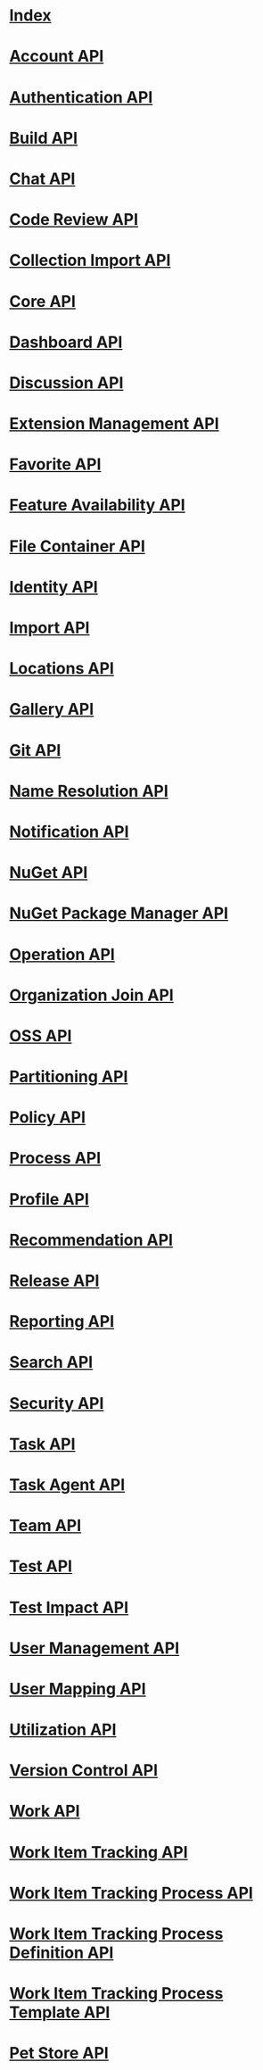 # [Index](index.md)
# [Account API](accountsaccount.json)
# [Authentication API](authentication.json)
# [Build API](build.json)
# [Chat API](chat.json)
# [Code Review API](codereview.json)
# [Collection Import API](collectionimport.json)
# [Core API](core.json)
# [Dashboard API](dashboard.json)
# [Discussion API](discussion.json)
# [Extension Management API](extensionmanagement.json)
# [Favorite API](favorite.json)
# [Feature Availability API](featureavailability.json)
# [File Container API](filecontainer.json)
# [Identity API](identitiesidentity.json)
# [Import API](import.json)
# [Locations API](locationslocation.json)
# [Gallery API](gallery.json)
# [Git API](git.json)
# [Name Resolution API](nameresolution.json)
# [Notification API](notification.json)
# [NuGet API](nuget.json)
# [NuGet Package Manager API](npm.json)
# [Operation API](operations.json)
# [Organization Join API](organizationjoin.json)
# [OSS API](oss.json)
# [Partitioning API](partitioning.json)
# [Policy API](policy.json)
# [Process API](coreprocess.json)
# [Profile API](profile.json)
# [Recommendation API](recommendation.json)
# [Release API](release.json)
# [Reporting API](reporting.json)
# [Search API](search.json)
# [Security API](security.json)
# [Task API](task.json)
# [Task Agent API](taskagent.json)
# [Team API](coreteam.json)
# [Test API](test.json)
# [Test Impact API](testimpact.json)
# [User Management API](usermanagement.json)
# [User Mapping API](usermapping.json)
# [Utilization API](utilization.json)
# [Version Control API](tfvc.json)
# [Work API](work.json)
# [Work Item Tracking API](workitemtracking.json)
# [Work Item Tracking Process API](workitemtrackingprocess.json)
# [Work Item Tracking Process Definition API](workitemtrackingprocessdefinitions.json)
# [Work Item Tracking Process Template API](workitemtrackingprocesstemplate.json)
# [Pet Store API](petstore.json)
